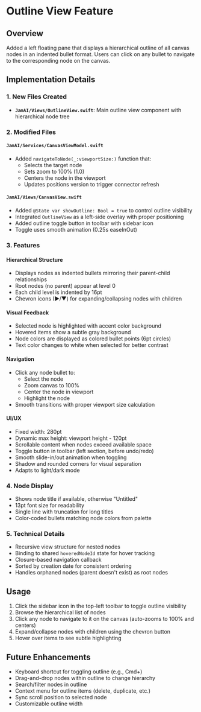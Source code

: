 # Outline View Feature

## Overview
Added a left floating pane that displays a hierarchical outline of all canvas nodes in an indented bullet format. Users can click on any bullet to navigate to the corresponding node on the canvas.

## Implementation Details

### 1. New Files Created
- **`JamAI/Views/OutlineView.swift`**: Main outline view component with hierarchical node tree

### 2. Modified Files

#### `JamAI/Services/CanvasViewModel.swift`
- Added `navigateToNode(_:viewportSize:)` function that:
  - Selects the target node
  - Sets zoom to 100% (1.0)
  - Centers the node in the viewport
  - Updates positions version to trigger connector refresh

#### `JamAI/Views/CanvasView.swift`
- Added `@State var showOutline: Bool = true` to control outline visibility
- Integrated `OutlineView` as a left-side overlay with proper positioning
- Added outline toggle button in toolbar with sidebar icon
- Toggle uses smooth animation (0.25s easeInOut)

### 3. Features

#### Hierarchical Structure
- Displays nodes as indented bullets mirroring their parent-child relationships
- Root nodes (no parent) appear at level 0
- Each child level is indented by 16pt
- Chevron icons (▶/▼) for expanding/collapsing nodes with children

#### Visual Feedback
- Selected node is highlighted with accent color background
- Hovered items show a subtle gray background
- Node colors are displayed as colored bullet points (6pt circles)
- Text color changes to white when selected for better contrast

#### Navigation
- Click any node bullet to:
  - Select the node
  - Zoom canvas to 100%
  - Center the node in viewport
  - Highlight the node
- Smooth transitions with proper viewport size calculation

#### UI/UX
- Fixed width: 280pt
- Dynamic max height: viewport height - 120pt
- Scrollable content when nodes exceed available space
- Toggle button in toolbar (left section, before undo/redo)
- Smooth slide-in/out animation when toggling
- Shadow and rounded corners for visual separation
- Adapts to light/dark mode

### 4. Node Display
- Shows node title if available, otherwise "Untitled"
- 13pt font size for readability
- Single line with truncation for long titles
- Color-coded bullets matching node colors from palette

### 5. Technical Details
- Recursive view structure for nested nodes
- Binding to shared `hoveredNodeId` state for hover tracking
- Closure-based navigation callback
- Sorted by creation date for consistent ordering
- Handles orphaned nodes (parent doesn't exist) as root nodes

## Usage
1. Click the sidebar icon in the top-left toolbar to toggle outline visibility
2. Browse the hierarchical list of nodes
3. Click any node to navigate to it on the canvas (auto-zooms to 100% and centers)
4. Expand/collapse nodes with children using the chevron button
5. Hover over items to see subtle highlighting

## Future Enhancements
- Keyboard shortcut for toggling outline (e.g., Cmd+\)
- Drag-and-drop nodes within outline to change hierarchy
- Search/filter nodes in outline
- Context menu for outline items (delete, duplicate, etc.)
- Sync scroll position to selected node
- Customizable outline width
